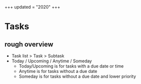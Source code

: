 +++
updated = "2020"
+++
# Tasks

## rough overview
- Task list > Task > Subtask
- Today / Upcoming / Anytime / Someday
  - Today/Upcoming is for tasks with a due date or time
  - Anytime is for tasks without a due date
  - Someday is for tasks without a due date and lower priority